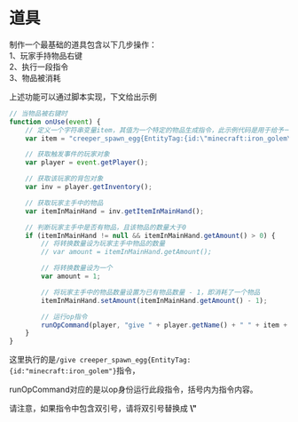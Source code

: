 # 道具

制作一个最基础的道具包含以下几步操作：  
1、玩家手持物品右键  
2、执行一段指令  
3、物品被消耗  

上述功能可以通过脚本实现，下文给出示例

```js
// 当物品被右键时
function onUse(event) {
    // 定义一个字符串变量item，其值为一个特定的物品生成指令，此示例代码是用于给予一个生成铁傀儡的苦力怕刷怪蛋  
    var item = "creeper_spawn_egg{EntityTag:{id:\"minecraft:iron_golem\"}}"; // 材质(此为苦力怕刷怪蛋)+生成蛋(此为生成铁傀儡)

    // 获取触发事件的玩家对象  
    var player = event.getPlayer();

    // 获取该玩家的背包对象  
    var inv = player.getInventory();

    // 获取玩家主手中的物品  
    var itemInMainHand = inv.getItemInMainHand();

    // 判断玩家主手中是否有物品，且该物品的数量大于0  
    if (itemInMainHand != null && itemInMainHand.getAmount() > 0) {
        // 将转换数量设为玩家主手中物品的数量  
        // var amount = itemInMainHand.getAmount();  

        // 将转换数量设为一个
        var amount = 1;

        // 将玩家主手中的物品数量设置为已有物品数量 - 1，即消耗了一个物品 
        itemInMainHand.setAmount(itemInMainHand.getAmount() - 1);

        // 运行op指令
        runOpCommand(player, "give " + player.getName() + " " + item + " " + amount);
    }
}
```

这里执行的是`/give creeper_spawn_egg{EntityTag:{id:"minecraft:iron_golem"}`指令，

runOpCommand对应的是以op身份运行此段指令，括号内为指令内容。

请注意，如果指令中包含双引号，请将双引号替换成 **\\\"**